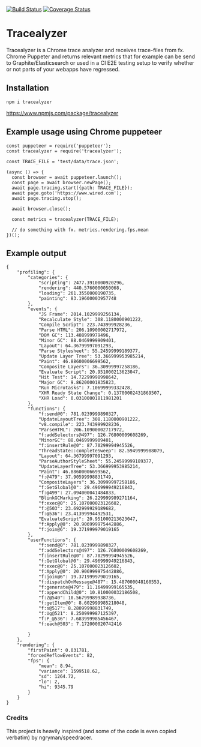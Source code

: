 [![Build Status](https://travis-ci.org/madskonradsen/tracealyzer.svg?branch=master)](https://travis-ci.org/madskonradsen/tracealyzer)
[![Coverage Status](https://coveralls.io/repos/github/madskonradsen/tracealyzer/badge.svg?branch=coverage)](https://coveralls.io/github/madskonradsen/tracealyzer?branch=coverage)

# Tracealyzer

Tracealyzer is a Chrome trace analyzer and receives trace-files from fx. Chrome Puppeter and returns relevant metrics that for example can be send to Graphite/Elasticsearch or used in a CI E2E testing setup to verify whether or not parts of your webapps have regressed.

## Installation

`npm i tracealyzer`

https://www.npmjs.com/package/tracealyzer

## Example usage using Chrome puppeteer
```
const puppeteer = require('puppeteer');
const tracealyzer = require('tracealyzer');

const TRACE_FILE = 'test/data/trace.json';

(async () => {
  const browser = await puppeteer.launch();
  const page = await browser.newPage();
  await page.tracing.start({path: TRACE_FILE});
  await page.goto('https://www.wired.com');
  await page.tracing.stop();

  await browser.close();
  
  const metrics = tracealyzer(TRACE_FILE);
  
  // do something with fx. metrics.rendering.fps.mean
})();
```

## Example output
```
{
    "profiling": {
        "categories": {
            "scripting": 2477.3910000920296,
            "rendering": 440.5760000050068,
            "loading": 261.3550000190735,
            "painting": 83.19600003957748
        },
        "events": {
            "JS Frame": 2014.1029999256134,
            "Recalculate Style": 308.1180000901222,
            "Compile Script": 223.743999928236,
            "Parse HTML": 206.10900002717972,
            "DOM GC": 113.408999979496,
            "Minor GC": 88.0469999909401,
            "Layout": 64.36799997091293,
            "Parse Stylesheet": 55.24599999189377,
            "Update Layer Tree": 53.366999953985214,
            "Paint": 46.88600006699562,
            "Composite Layers": 36.30999997258186,
            "Evaluate Script": 20.951000213623047,
            "Hit Test": 14.72299998998642,
            "Major GC": 9.86200001835823,
            "Run Microtasks": 7.10699999332428,
            "XHR Ready State Change": 0.13700002431869507,
            "XHR Load": 0.03100001811981201
        },
        "functions": {
            "f:send@0": 781.0239999890327,
            "UpdateLayoutTree": 308.1180000901222,
            "v8.compile": 223.743999928236,
            "ParseHTML": 206.10900002717972,
            "f:addSelectors@497": 126.76800009608269,
            "MinorGC": 88.0469999909401,
            "f:insertRule@0": 87.70299994945526,
            "ThreadState::completeSweep": 82.5949999988079,
            "Layout": 64.36799997091293,
            "ParseAuthorStyleSheet": 55.24599999189377,
            "UpdateLayerTree": 53.366999953985214,
            "Paint": 46.88600006699562,
            "f:@479": 37.90599998831749,
            "CompositeLayers": 36.30999997258186,
            "f:GetGlobal@0": 29.496999949216843,
            "f:@499": 27.094000041484833,
            "BlinkGCMarking": 26.229999989271164,
            "f:exec@0": 25.107000023126602,
            "f:@503": 23.692999929189682,
            "f:@536": 23.41399994492531,
            "EvaluateScript": 20.951000213623047,
            "f:Apply@0": 20.906999975442886,
            "f:join@6": 19.371999979019165
        },
        "userFunctions": {
            "f:send@0": 781.0239999890327,
            "f:addSelectors@497": 126.76800009608269,
            "f:insertRule@0": 87.70299994945526,
            "f:GetGlobal@0": 29.496999949216843,
            "f:exec@0": 25.107000023126602,
            "f:Apply@0": 20.906999975442886,
            "f:join@6": 19.371999979019165,
            "f:dispatchOnMessage@487": 15.487000048160553,
            "f:generate@479": 11.16499999165535,
            "f:appendChild@0": 10.810000032186508,
            "f:Z@540": 10.56799989938736,
            "f:getItem@0": 8.602999985218048,
            "f:s@517": 8.28099998831749,
            "f:Ug@521": 8.250999987125397,
            "f:P_@536": 7.683999985456467,
            "f:each@503": 7.172000020742416

        }
    },
    "rendering": {
        "firstPaint": 0.031781,
        "forcedReflowEvents": 82,
        "fps": {
            "mean": 8.94,
            "variance": 1599518.62,
            "sd": 1264.72,
            "lo": 2,
            "hi": 9345.79
        }
    }
}
```

### Credits

This project is heavily inspired (and some of the code is even copied verbatim) by ngryman/speedracer.
